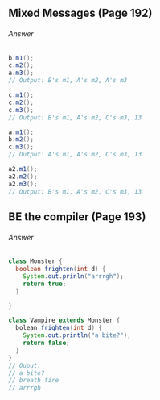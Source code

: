 ## Mixed Messages (Page 192)
###### Answer

```java
b.m1();
c.m2();
a.m3();
// Output: B's m1, A's m2, A's m3
```

```java
c.m1();
c.m2();
c.m3();
// Output: B's m1, A's m2, C's m3, 13
```

```java
a.m1();
b.m2();
c.m3();
// Output: A's m1, A's m2, C's m3, 13
```

```java
a2.m1();
a2.m2();
a2.m3();
// Output: B's m1, A's m2, C's m3, 13
```

## BE the compiler (Page 193)
###### Answer

```java
class Monster {
  boolean frighten(int d) {
    System.out.prinln("arrrgh");
    return true;
  }

}

class Vampire extends Monster {
  bolean frighten(int d) {
    System.out.println("a bite?");
    return false;
  }
}
// Ouput: 
// a bite?
// breath fire
// arrrgh
```
